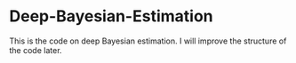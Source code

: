 # Deep-Bayesian-Estimation
This is the code on deep Bayesian estimation. I will improve the structure of the code later.
